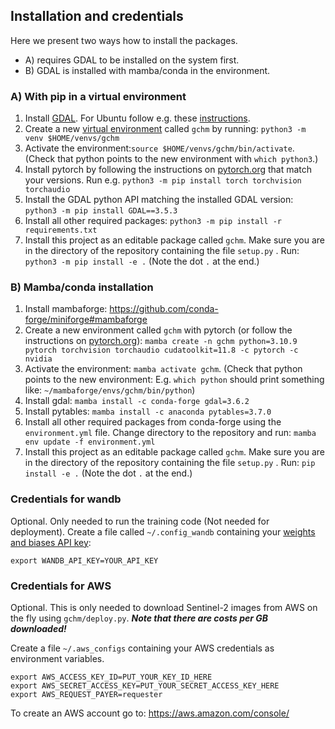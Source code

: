 ## Installation and credentials

Here we present two ways how to install the packages. 
- A) requires GDAL to be installed on the system first. 
- B) GDAL is installed with mamba/conda in the environment.

### A) With pip in a virtual environment

1. Install [GDAL](https://gdal.org/). For Ubuntu follow e.g. these [instructions](https://mothergeo-py.readthedocs.io/en/latest/development/how-to/gdal-ubuntu-pkg.html).
2. Create a new [virtual environment](https://packaging.python.org/en/latest/guides/installing-using-pip-and-virtual-environments/) called `gchm` by running: `python3 -m venv $HOME/venvs/gchm`
3. Activate the environment:`source $HOME/venvs/gchm/bin/activate`. (Check that python points to the new environment with `which python3`.)
4. Install pytorch by following the instructions on [pytorch.org](https://pytorch.org/) that match your versions. Run e.g. `python3 -m pip install torch torchvision torchaudio`
5. Install the GDAL python API matching the installed GDAL version: `python3 -m pip install GDAL==3.5.3`
6. Install all other required packages: `python3 -m pip install -r requirements.txt`
7. Install this project as an editable package called `gchm`. Make sure you are in the directory of the repository containing the file `setup.py` . 
  Run: `python3 -m pip install -e .` (Note the dot `.` at the end.)

   
### B) Mamba/conda installation

1. Install mambaforge: https://github.com/conda-forge/miniforge#mambaforge
2. Create a new environment called `gchm` with pytorch (or follow the instructions on [pytorch.org](https://pytorch.org/)):
`mamba create -n gchm python=3.10.9 pytorch torchvision torchaudio cudatoolkit=11.8 -c pytorch -c nvidia`
3. Activate the environment: `mamba activate gchm`. (Check that python points to the new environment: E.g. 
  `which python` should print something like: `~/mambaforge/envs/gchm/bin/python`)
4. Install gdal: `mamba install -c conda-forge gdal=3.6.2`
5. Install pytables: `mamba install -c anaconda pytables=3.7.0`
6. Install all other required packages from conda-forge using the `environment.yml` file. Change directory to the repository and run: 
`mamba env update -f environment.yml`
7. Install this project as an editable package called `gchm`. Make sure you are in the directory of the repository containing the file `setup.py` . 
  Run: `pip install -e .` (Note the dot `.` at the end.)

### Credentials for wandb
Optional. Only needed to run the training code (Not needed for deployment).
Create a file called `~/.config_wandb` containing your [weights and biases API key](https://docs.wandb.ai/quickstart): 
```
export WANDB_API_KEY=YOUR_API_KEY
```


### Credentials for AWS
Optional. This is only needed to download Sentinel-2 images from AWS on the fly using `gchm/deploy.py`. 
***Note that there are costs per GB downloaded!***

Create a file `~/.aws_configs` containing your AWS credentials as environment variables. 
```
export AWS_ACCESS_KEY_ID=PUT_YOUR_KEY_ID_HERE
export AWS_SECRET_ACCESS_KEY=PUT_YOUR_SECRET_ACCESS_KEY_HERE
export AWS_REQUEST_PAYER=requester
```
To create an AWS account go to: https://aws.amazon.com/console/
